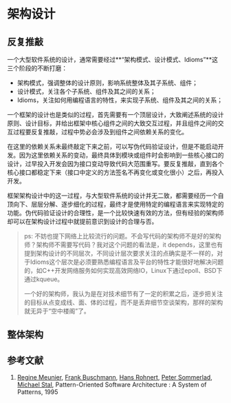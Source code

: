 # 架构设计

## 反复推敲

一个大型软件系统的设计，通常需要经过**“架构模式、设计模式、Idioms”**这三个阶段的不断打磨：

* 架构模式，强调整体的设计原则，影响系统整体及其子系统、组件；
* 设计模式，关注各个子系统、组件及其之间的关系；
* Idioms，关注如何用编程语言的特性，来实现子系统、组件及其之间的关系；

一个框架的设计也是类似的过程，首先需要有一个顶层设计，大致阐述系统的设计原则、设计目标，并给出框架中核心组件之间的大致交互过程，并且组件之间的交互过程要反复推敲，过程中势必会涉及到组件之间依赖关系的变化。

在这里的依赖关系未最终敲定下来之前，可以写伪代码验证设计，但是不能启动开发。因为这里依赖关系的变动，最终具体到模块或组件时会影响到一些核心接口的设计，过早投入开发会因为接口变动导致代码大范围重写。要反复推敲，直到各个核心接口都稳定下来（接口中定义的方法签名不再变化或变化很小）之后，再投入开发。

框架架构设计中的这一过程，与大型软件系统的设计并无二致，都需要经历一个自顶向下、层层分解、逐步细化的过程，最终才是使用特定的编程语言来实现特定的功能。伪代码验证设计的合理性，是一个比较快速有效的方法，但有经验的架构师却可以在架构设计过程中就提前意识到设计的合理与否。

> ps: 不妨也提下网络上比较流行的问题。不会写代码的架构师不是好的架构师？架构师不需要写代码？我对这个问题的看法是，it depends，这里也有提到架构设计的不同层次，不同设计层次要求关注的点确实是不一样的，对于Idioms这个层次是必须要熟悉编程语言及平台的特性才能很好地解决问题的，如C++开发网络服务如何实现高效网络IO，Linux下通过epoll、BSD下通过kqueue。
>
> 一个好的架构师，我认为是在对技术细节有了一定的积累之后，逐步把关注的目标从点变成线、面、体的过程，而不是丢弃细节空谈架构，那样的架构就无异于“空中楼阁”了。

## 整体架构









## 参考文献

1. [Regine Meunier](https://www.google.com/search?newwindow=1&sxsrf=ALeKk00tC6aVFqglc__GX3fxQx_9ukk-2g:1600609025720&q=Regine+Meunier&stick=H4sIAAAAAAAAAOPgE-LRT9c3NErKzU5OyTZS4gXxDJPK08oKy83jtWSyk630k_Lzs_XLizJLSlLz4svzi7KtEktLMvKLFrHyBaWmZ-alKvimluZlphbtYGUEAMQxpKBRAAAA&sa=X&ved=2ahUKEwipv5uj7ffrAhUNqJ4KHTtZBBoQmxMoATCCAXoECA8QAw), [Frank Buschmann](https://www.google.com/search?newwindow=1&sxsrf=ALeKk00tC6aVFqglc__GX3fxQx_9ukk-2g:1600609025720&q=Frank+Buschmann&stick=H4sIAAAAAAAAAOPgE-LRT9c3NErKzU5OyTZSgvAKLJMtCgqqtGSyk630k_Lzs_XLizJLSlLz4svzi7KtEktLMvKLFrHyuxUl5mUrOJUWJ2fkJubl7WBlBAC-azEKUQAAAA&sa=X&ved=2ahUKEwipv5uj7ffrAhUNqJ4KHTtZBBoQmxMoAjCCAXoECA8QBA), [Hans Rohnert](https://www.google.com/search?newwindow=1&sxsrf=ALeKk00tC6aVFqglc__GX3fxQx_9ukk-2g:1600609025720&q=Hans+Rohnert&stick=H4sIAAAAAAAAAOPgE-LRT9c3NErKzU5OyTZS4gXxDNMMjczKTIvitWSyk630k_Lzs_XLizJLSlLz4svzi7KtEktLMvKLFrHyeCTmFSsE5WfkpRaV7GBlBADx7_iFTwAAAA&sa=X&ved=2ahUKEwipv5uj7ffrAhUNqJ4KHTtZBBoQmxMoAzCCAXoECA8QBQ), [Peter Sommerlad](https://www.google.com/search?newwindow=1&sxsrf=ALeKk00tC6aVFqglc__GX3fxQx_9ukk-2g:1600609025720&q=Peter+Sommerlad&stick=H4sIAAAAAAAAAOPgE-LRT9c3NErKzU5OyTZSAvMykvPKknPNcrVkspOt9JPy87P1y4syS0pS8-LL84uyrRJLSzLyixax8geklqQWKQTn5-amFuUkpuxgZQQAjf0aZFEAAAA&sa=X&ved=2ahUKEwipv5uj7ffrAhUNqJ4KHTtZBBoQmxMoBDCCAXoECA8QBg), [Michael Stal](https://www.google.com/search?newwindow=1&sxsrf=ALeKk00tC6aVFqglc__GX3fxQx_9ukk-2g:1600609025720&q=Michael+Stal&stick=H4sIAAAAAAAAAOPgE-LRT9c3NErKzU5OyTZS4tLP1TdIT8syNy3RkslOttJPys_P1i8vyiwpSc2LL88vyrZKLC3JyC9axMrjm5mckZiaoxBckpizg5URADspXHNMAAAA&sa=X&ved=2ahUKEwipv5uj7ffrAhUNqJ4KHTtZBBoQmxMoBTCCAXoECA8QBw), Pattern-Oriented Software Architecture : A System of Patterns, 1995



